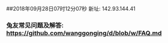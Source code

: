##2018年09月28日07时12分07秒 新址: 142.93.144.41
### 兔友常见问题及解答: https://github.com/wanggonging/d/blob/w/FAQ.md
